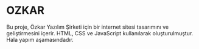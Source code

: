 # OZKAR
Bu proje, Özkar Yazılım Şirketi için bir internet sitesi tasarımını ve geliştirmesini içerir. HTML, CSS ve JavaScript kullanılarak oluşturulmuştur.
Hala yapım aşamasındadır. 